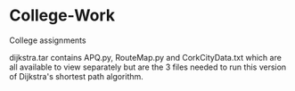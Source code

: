 # College-Work
College assignments

dijkstra.tar contains APQ.py, RouteMap.py and CorkCityData.txt which are all available to view separately but are the 3 files needed to run this version of Dijkstra's shortest path algorithm.
